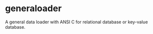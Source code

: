 # generaloader
A  general  data loader with ANSI C for  relational database or key-value database. 
